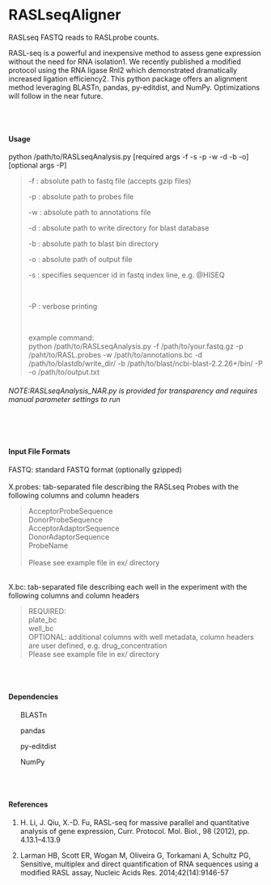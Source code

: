 RASLseqAligner
==============

RASLseq FASTQ reads to RASLprobe counts.


RASL-seq is a powerful and inexpensive method to assess gene expression without the need for RNA isolation1. We recently published a modified protocol using the RNA ligase Rnl2 which demonstrated dramatically increased ligation efficiency2. This python package offers an alignment method leveraging BLASTn, pandas, py-editdist, and NumPy. Optimizations will follow in the near future.

<BR>
<BR>
<h4>Usage</h4>
python /path/to/RASLseqAnalysis.py [required args -f -s -p -w -d -b -o] [optional args -P]

<BLOCKQUOTE>

  -f : absolute path to fastq file (accepts gzip files) <BR>
  
  -p : absolute path to probes file <BR>

  -w : absolute path to annotations file <BR>

  -d : absolute path to write directory for blast database <BR>

  -b : absolute path to blast bin directory <BR>

  -o : absolute path of output file <BR>
  
  -s : specifies sequencer id in fastq index line, e.g. @HISEQ <BR>

  <BR>
  
  -P : verbose printing <BR>


  <BR>

  example command: <BR>
  python /path/to/RASLseqAnalysis.py -f /path/to/your.fastq.gz -p /paht/to/RASL.probes -w /path/to/annotations.bc -d  /path/to/blastdb/write_dir/ -b /path/to/blast/ncbi-blast-2.2.26+/bin/ -P -o /path/to/output.txt

</BLOCKQUOTE>

<h6>NOTE:RASLseqAnalysis_NAR.py is provided for transparency and requires manual parameter settings to run</h6>



<BR>
<BR>
<h4>Input File Formats</h4>

FASTQ: standard FASTQ format (optionally gzipped)<BR>
<BR>
X.probes: tab-separated file describing the RASLseq Probes with the following columns and column headers <BR>
<BLOCKQUOTE>
  AcceptorProbeSequence <BR>
  DonorProbeSequence <BR>
  AcceptorAdaptorSequence <BR>
  DonorAdaptorSequence <BR>
  ProbeName <BR>
  <BR>
  Please see example file in ex/ directory <BR>
</BLOCKQUOTE>
<BR>
X.bc: tab-separated file describing each well in the experiment with the following columns and column headers<BR>
<BLOCKQUOTE>
  REQUIRED: <BR>
  plate_bc <BR>
  well_bc <BR>
  OPTIONAL: additional columns with well metadata, column headers are user defined, e.g. drug_concentration
  <BR>
  Please see example file in ex/ directory <BR>
</BLOCKQUOTE>

<BR>
<BR>

<h4>Dependencies</h4>
<ul>
BLASTn
</ul>
<ul>
pandas
</ul>
<ul>
py-editdist
</ul>
<ul>
NumPy
</ul>




<BR>
<BR>
<h4>References</h4>

1. H. Li, J. Qiu, X.-D. Fu, RASL-seq for massive parallel and quantitative analysis of gene expression, 
Curr. Protocol. Mol. Biol., 98 (2012), pp. 4.13.1–4.13.9

2. Larman HB, Scott ER, Wogan M, Oliveira G, Torkamani A, Schultz PG,  Sensitive, multiplex and direct quantification of RNA sequences using a modified RASL assay, Nucleic Acids Res. 2014;42(14):9146-57



